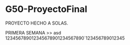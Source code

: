 # G50-ProyectoFinal
PROYECTO HECHO A SOLAS.

PRIMERA SEMANA >>
asd
123456789012345678901234567890`123456789012345